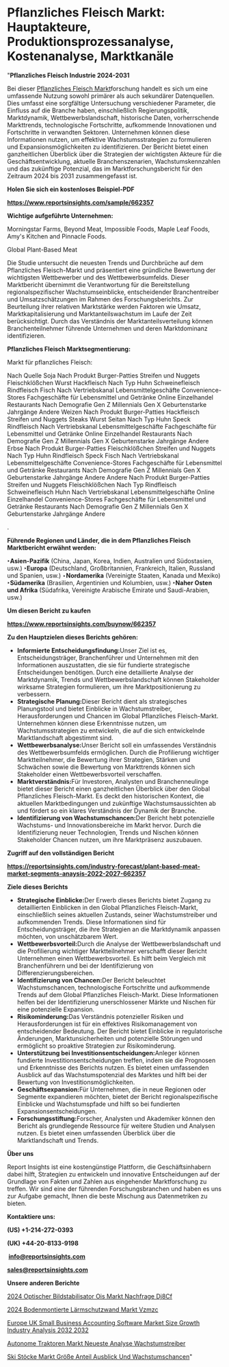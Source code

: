 # Pflanzliches Fleisch Markt: Hauptakteure, Produktionsprozessanalyse, Kostenanalyse, Marktkanäle

"<strong><b>Pflanzliches Fleisch Industrie 2024-2031</b></strong>

Bei dieser <a href=https://www.reportsinsights.com/sample/662357>Pflanzliches Fleisch Markt</a>forschung handelt es sich um eine umfassende Nutzung sowohl primärer als auch sekundärer Datenquellen. Dies umfasst eine sorgfältige Untersuchung verschiedener Parameter, die Einfluss auf die Branche haben, einschließlich Regierungspolitik, Marktdynamik, Wettbewerbslandschaft, historische Daten, vorherrschende Markttrends, technologische Fortschritte, aufkommende Innovationen und Fortschritte in verwandten Sektoren. Unternehmen können diese Informationen nutzen, um effektive Wachstumsstrategien zu formulieren und Expansionsmöglichkeiten zu identifizieren. Der Bericht bietet einen ganzheitlichen Überblick über die Strategien der wichtigsten Akteure für die Geschäftsentwicklung, aktuelle Branchenszenarien, Wachstumskennzahlen und das zukünftige Potenzial, das im Marktforschungsbericht für den Zeitraum 2024 bis 2031 zusammengefasst ist.

<strong><b>Holen Sie sich ein kostenloses Beispiel-PDF</b></strong>

<a href=https://www.reportsinsights.com/sample/662357><strong><u>https://www.reportsinsights.com/sample/662357</u></strong></a>

<strong>Wichtige aufgeführte Unternehmen:</strong>

Morningstar Farms, Beyond Meat, Impossible Foods, Maple Leaf Foods, Amy's Kitchen and Pinnacle Foods.

Global Plant-Based Meat

Die Studie untersucht die neuesten Trends und Durchbrüche auf dem Pflanzliches Fleisch-Markt und präsentiert eine gründliche Bewertung der wichtigsten Wettbewerber und des Wettbewerbsumfelds. Dieser Marktbericht übernimmt die Verantwortung für die Bereitstellung regionalspezifischer Wachstumseinblicke, entscheidender Branchentreiber und Umsatzschätzungen im Rahmen des Forschungsberichts. Zur Beurteilung ihrer relativen Marktstärke werden Faktoren wie Umsatz, Marktkapitalisierung und Marktanteilswachstum im Laufe der Zeit berücksichtigt. Durch das Verständnis der Marktanteilsverteilung können Branchenteilnehmer führende Unternehmen und deren Marktdominanz identifizieren.

<strong>Pflanzliches Fleisch Marktsegmentierung:</strong>

Markt für pflanzliches Fleisch:

Nach Quelle
Soja
Nach Produkt
Burger-Patties
Streifen und Nuggets
Fleischklößchen
Wurst
Hackfleisch
Nach Typ
Huhn
Schweinefleisch
Rindfleisch
Fisch
Nach Vertriebskanal
Lebensmittelgeschäfte
Convenience-Stores
Fachgeschäfte für Lebensmittel und Getränke
Online Einzelhandel
Restaurants
Nach Demografie
Gen Z
Millennials
Gen X
Geburtenstarke Jahrgänge
Andere
Weizen
Nach Produkt
Burger-Patties
Hackfleisch
Streifen und Nuggets
Steaks
Wurst
Seitan
Nach Typ
Huhn
Speck
Rindfleisch
Nach Vertriebskanal
Lebensmittelgeschäfte
Fachgeschäfte für Lebensmittel und Getränke
Online Einzelhandel
Restaurants
Nach Demografie
Gen Z
Millennials
Gen X
Geburtenstarke Jahrgänge
Andere
Erbse
Nach Produkt
Burger-Patties
Fleischklößchen
Streifen und Nuggets
Nach Typ
Huhn
Rindfleisch
Speck
Fisch
Nach Vertriebskanal
Lebensmittelgeschäfte
Convenience-Stores
Fachgeschäfte für Lebensmittel und Getränke
Restaurants
Nach Demografie
Gen Z
Millennials
Gen X
Geburtenstarke Jahrgänge
Andere
Andere
Nach Produkt
Burger-Patties
Streifen und Nuggets
Fleischklößchen
Nach Typ
Rindfleisch
Schweinefleisch
Huhn
Nach Vertriebskanal
Lebensmittelgeschäfte
Online Einzelhandel
Convenience-Stores
Fachgeschäfte für Lebensmittel und Getränke
Restaurants
Nach Demografie
Gen Z
Millennials
Gen X
Geburtenstarke Jahrgänge
Andere

.

<strong><b>Führende Regionen und Länder, die in dem Pflanzliches Fleisch Marktbericht erwähnt werden:</b></strong>

<strong><b>‣Asien-Pazifik</b></strong> (China, Japan, Korea, Indien, Australien und Südostasien, usw.)
<strong><b>‣Europa</b></strong> (Deutschland, Großbritannien, Frankreich, Italien, Russland und Spanien, usw.)
‣<strong><b>Nordamerika</b></strong> (Vereinigte Staaten, Kanada und Mexiko)
<strong><b>‣Südamerika</b></strong> (Brasilien, Argentinien und Kolumbien, usw.)
<strong><b>‣Naher Osten und Afrika</b></strong> (Südafrika, Vereinigte Arabische Emirate und Saudi-Arabien, usw.)

<strong>Um diesen Bericht zu kaufen</strong>

<a href=https://www.reportsinsights.com/buynow/662357><strong><u>https://www.reportsinsights.com/buynow/662357</u></strong></a>

<strong><b>Zu den Hauptzielen dieses Berichts gehören:</b></strong>
<ul>
  <li><b></b><strong><b>Informierte Entscheidungsfindung:</b></strong>Unser Ziel ist es, Entscheidungsträger, Branchenführer und Unternehmen mit den Informationen auszustatten, die sie für fundierte strategische Entscheidungen benötigen. Durch eine detaillierte Analyse der Marktdynamik, Trends und Wettbewerbslandschaft können Stakeholder wirksame Strategien formulieren, um ihre Marktpositionierung zu verbessern.</li>
  <li><b></b><strong><b>Strategische Planung:</b></strong>Dieser Bericht dient als strategisches Planungstool und bietet Einblicke in Wachstumstreiber, Herausforderungen und Chancen im Global Pflanzliches Fleisch-Markt. Unternehmen können diese Erkenntnisse nutzen, um Wachstumsstrategien zu entwickeln, die auf die sich entwickelnde Marktlandschaft abgestimmt sind.</li>
  <li><b></b><strong><b>Wettbewerbsanalyse:</b></strong>Unser Bericht soll ein umfassendes Verständnis des Wettbewerbsumfelds ermöglichen. Durch die Profilierung wichtiger Marktteilnehmer, die Bewertung ihrer Strategien, Stärken und Schwächen sowie die Bewertung von Markttrends können sich Stakeholder einen Wettbewerbsvorteil verschaffen.</li>
  <li><b></b><strong><b>Marktverständnis:</b></strong>Für Investoren, Analysten und Branchenneulinge bietet dieser Bericht einen ganzheitlichen Überblick über den Global Pflanzliches Fleisch-Markt. Es deckt den historischen Kontext, die aktuellen Marktbedingungen und zukünftige Wachstumsaussichten ab und fördert so ein klares Verständnis der Dynamik der Branche.</li>
  <li><b></b><strong><b>Identifizierung von Wachstumschancen:</b></strong>Der Bericht hebt potenzielle Wachstums- und Innovationsbereiche im Markt hervor. Durch die Identifizierung neuer Technologien, Trends und Nischen können Stakeholder Chancen nutzen, um ihre Marktpräsenz auszubauen.</li>
</ul>
<strong>Zugriff auf den vollständigen Bericht</strong>

<a href=https://reportsinsights.com/industry-forecast/plant-based-meat-market-segments-anaysis-2022-2027-662357><strong>https://reportsinsights.com/industry-forecast/plant-based-meat-market-segments-anaysis-2022-2027-662357</strong></a>

<strong><b>Ziele dieses Berichts</b></strong>
<ul>
  <li><b></b><strong><b>Strategische Einblicke:</b></strong>Der Erwerb dieses Berichts bietet Zugang zu detaillierten Einblicken in den Global Pflanzliches Fleisch-Markt, einschließlich seines aktuellen Zustands, seiner Wachstumstreiber und aufkommenden Trends. Diese Informationen sind für Entscheidungsträger, die ihre Strategien an die Marktdynamik anpassen möchten, von unschätzbarem Wert.</li>
  <li><b></b><strong><b>Wettbewerbsvorteil:</b></strong>Durch die Analyse der Wettbewerbslandschaft und die Profilierung wichtiger Marktteilnehmer verschafft dieser Bericht Unternehmen einen Wettbewerbsvorteil. Es hilft beim Vergleich mit Branchenführern und bei der Identifizierung von Differenzierungsbereichen.</li>
  <li><b></b><strong><b>Identifizierung von Chancen:</b></strong>Der Bericht beleuchtet Wachstumschancen, technologische Fortschritte und aufkommende Trends auf dem Global Pflanzliches Fleisch-Markt. Diese Informationen helfen bei der Identifizierung unerschlossener Märkte und Nischen für eine potenzielle Expansion.</li>
  <li><b></b><strong><b>Risikominderung:</b></strong>Das Verständnis potenzieller Risiken und Herausforderungen ist für ein effektives Risikomanagement von entscheidender Bedeutung. Der Bericht bietet Einblicke in regulatorische Änderungen, Marktunsicherheiten und potenzielle Störungen und ermöglicht so proaktive Strategien zur Risikominderung.</li>
  <li><b></b><strong><b>Unterstützung bei Investitionsentscheidungen:</b></strong>Anleger können fundierte Investitionsentscheidungen treffen, indem sie die Prognosen und Erkenntnisse des Berichts nutzen. Es bietet einen umfassenden Ausblick auf das Wachstumspotenzial des Marktes und hilft bei der Bewertung von Investitionsmöglichkeiten.</li>
  <li><b></b><strong><b>Geschäftsexpansion:</b></strong>Für Unternehmen, die in neue Regionen oder Segmente expandieren möchten, bietet der Bericht regionalspezifische Einblicke und Wachstumspfade und hilft so bei fundierten Expansionsentscheidungen.</li>
  <li><b></b><strong><b>Forschungsstiftung:</b></strong>Forscher, Analysten und Akademiker können den Bericht als grundlegende Ressource für weitere Studien und Analysen nutzen. Es bietet einen umfassenden Überblick über die Marktlandschaft und Trends.</li>
</ul>
<strong>Über uns</strong>

Report Insights ist eine kostengünstige Plattform, die Geschäftsinhabern dabei hilft, Strategien zu entwickeln und innovative Entscheidungen auf der Grundlage von Fakten und Zahlen aus eingehender Marktforschung zu treffen. Wir sind eine der führenden Forschungsbranchen und haben es uns zur Aufgabe gemacht, Ihnen die beste Mischung aus Datenmetriken zu bieten.

<strong>Kontaktiere uns:</strong>

<strong>(US) +1-214-272-0393</strong>

<strong>(UK) +44-20-8133-9198</strong>

<strong> </strong><a href=info@reportsinsights.com><strong><u>info@reportsinsights.com</u></strong></a>

<a href=sales@reportsinsights.com><strong><u>sales@reportsinsights.com</u></strong></a>

<strong>Unsere anderen Berichte</strong>

<a href=https://de.linkedin.com/pulse/2024-optischer-bildstabilisator-ois-markt-nachfrage-dj8cf/>2024 Optischer Bildstabilisator Ois Markt Nachfrage Dj8Cf</a>

<a href=https://de.linkedin.com/pulse/2024-bodenmontierte-lärmschutzwand-markt-vzmzc/>2024 Bodenmontierte Lärmschutzwand Markt Vzmzc</a>

<a href=https://github.com/daminid12/RImarketresearch/blob/main/Europe-UK-Small-Business-Accounting-Software-Market-Size-Growth-Industry-Analysis-2032-2032.md>Europe UK Small Business Accounting Software Market Size Growth Industry Analysis 2032 2032</a>

<a href=https://de.linkedin.com/pulse/autonome-traktoren-markt-neueste-analyse-wachstumstreiber>Autonome Traktoren Markt Neueste Analyse Wachstumstreiber</a>

<a href=https://de.linkedin.com/pulse/ski-stöcke-markt-größe-anteil-ausblick-und-wachstumschancen>Ski Stöcke Markt Größe Anteil Ausblick Und Wachstumschancen</a>"
